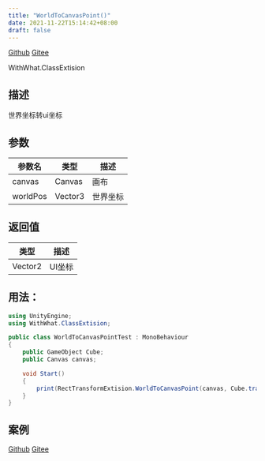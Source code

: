 ```yaml
---
title: "WorldToCanvasPoint()"
date: 2021-11-22T15:14:42+08:00
draft: false
---
```


[Github](https://github.com/AlanWeekend/WithWhatForUnity/blob/upm/Runtime/ClassExtision/RectTransformExtision.cs#L26)
[Gitee](https://gitee.com/week233/with_what_for_unity/blob/upm/Runtime/ClassExtision/RectTransformExtision.cs#L26)

WithWhat.ClassExtision
## 描述
世界坐标转ui坐标
## 参数
| 参数名 | 类型 | 描述 |
| - | - | - |
| canvas |Canvas | 画布 |
| worldPos |Vector3 | 世界坐标 |
## 返回值
| 类型 | 描述 |
| - | - |
| Vector2 | UI坐标 |
## 用法：
```C#
using UnityEngine;
using WithWhat.ClassExtision;

public class WorldToCanvasPointTest : MonoBehaviour
{
    public GameObject Cube;
    public Canvas canvas;

    void Start()
    {
        print(RectTransformExtision.WorldToCanvasPoint(canvas, Cube.transform.position));
    }
}
```
## 案例
[Github](https://github.com/AlanWeekend/WithWhatForUnity/tree/master/Assets/Example/ClassExtision/RectTransformExtision/WorldToCanvasPoint)
[Gitee](https://gitee.com/week233/with_what_for_unity/tree/master/Assets/Example/ClassExtision/RectTransformExtision/WorldToCanvasPoint)